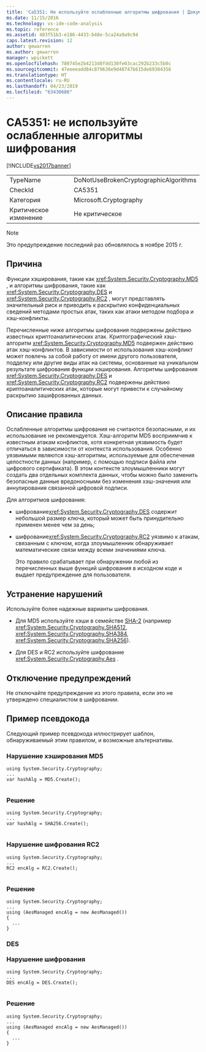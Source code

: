 ```yaml
---
title: 'Ca5351: Не используйте ослабленные алгоритмы шифрования | Документация Майкрософт'
ms.date: 11/15/2016
ms.technology: vs-ide-code-analysis
ms.topic: reference
ms.assetid: 483f51b3-e186-4433-b48e-5ca24a9a9c94
caps.latest.revision: 12
author: gewarren
ms.author: gewarren
manager: wpickett
ms.openlocfilehash: 780745e2b4213d8fdd130fe03cac292b233c5b0c
ms.sourcegitcommit: 47eeeeadd84c879636e9d48747b615de69384356
ms.translationtype: HT
ms.contentlocale: ru-RU
ms.lasthandoff: 04/23/2019
ms.locfileid: "63430686"
---
```

# <a name="ca5351-do-not-use-broken-cryptographic-algorithms"></a>CA5351: не используйте ослабленные алгоритмы шифрования
[!INCLUDE[vs2017banner](../includes/vs2017banner.md)]

|||  
|-|-|  
|TypeName|DoNotUseBrokenCryptographicAlgorithms|  
|CheckId|CA5351|  
|Категория|Microsoft.Cryptography|  
|Критическое изменение|Не критическое|  
  
> [!NOTE]
> Это предупреждение последний раз обновлялось в ноябре 2015 г.  
  
## <a name="cause"></a>Причина  
 Функции хэширования, такие как <xref:System.Security.Cryptography.MD5> , и алгоритмы шифрования, такие как <xref:System.Security.Cryptography.DES> и <xref:System.Security.Cryptography.RC2> , могут представлять значительный риск и приводить к раскрытию конфиденциальных сведений методами простых атак, таких как атаки методом подбора и хэш-конфликты.  
  
 Перечисленные ниже алгоритмы шифрования подвержены действию известных криптоаналитических атак. Криптографический хэш-алгоритм <xref:System.Security.Cryptography.MD5> подвержен действию атак хэш-конфликтов.  В зависимости от использования хэш-конфликт может повлечь за собой работу от имени другого пользователя, подделку или другие виды атак на системы, основанные на уникальном результате шифрования функции хэширования. Алгоритмы шифрования <xref:System.Security.Cryptography.DES> и <xref:System.Security.Cryptography.RC2> подвержены действию криптоаналитических атак, которые могут привести к случайному раскрытию зашифрованных данных.  
  
## <a name="rule-description"></a>Описание правила  
 Ослабленные алгоритмы шифрования не считаются безопасными, и их использование не рекомендуется. Хэш-алгоритм MD5 восприимчив к известным атакам конфликтов, хотя конкретная уязвимость будет отличаться в зависимости от контекста использования.  Особенно уязвимыми являются хэш-алгоритмы, используемые для обеспечения целостности данных (например, с помощью подписи файла или цифрового сертификата).  В этом контексте злоумышленники могут создать два отдельных комплекта данных, чтобы можно было заменить безопасные данные вредоносными без изменения хэш-значения или аннулирования связанной цифровой подписи.  
  
 Для алгоритмов шифрования:  
  
- шифрование<xref:System.Security.Cryptography.DES> содержит небольшой размер ключа, который может быть принудительно применен менее чем за день;  
  
- шифрование<xref:System.Security.Cryptography.RC2> уязвимо к атакам, связанным с ключом, когда злоумышленник обнаруживает математические связи между всеми значениями ключа.  
  
  Это правило срабатывает при обнаружении любой из перечисленных выше функций шифрования в исходном коде и выдает предупреждение для пользователя.  
  
## <a name="how-to-fix-violations"></a>Устранение нарушений  
 Используйте более надежные варианты шифрования.  
  
- Для MD5 используйте хэши в семействе [SHA-2](https://msdn.microsoft.com/library/windows/desktop/aa382459.aspx) (например <xref:System.Security.Cryptography.SHA512>, <xref:System.Security.Cryptography.SHA384>, <xref:System.Security.Cryptography.SHA256>).  
  
- Для DES и RC2 используйте шифрование <xref:System.Security.Cryptography.Aes> .  
  
## <a name="when-to-suppress-warnings"></a>Отключение предупреждений  
 Не отключайте предупреждение из этого правила, если это не утверждено специалистом в шифровании.  
  
## <a name="pseudo-code-example"></a>Пример псевдокода  
 Следующий пример псевдокода иллюстрирует шаблон, обнаруживаемый этим правилом, и возможные альтернативы.  
  
### <a name="md5-hashing-violation"></a>Нарушение хэширования MD5  
  
```  
using System.Security.Cryptography;   
...   
var hashAlg = MD5.Create();  
  
```  
  
### <a name="solution"></a>Решение  
  
```  
using System.Security.Cryptography;   
...   
var hashAlg = SHA256.Create();  
  
```  
  
### <a name="rc2-encryption-violation"></a>Нарушение шифрования RC2  
  
```  
using System.Security.Cryptography;   
...    
RC2 encAlg = RC2.Create();  
  
```  
  
### <a name="solution"></a>Решение  
  
```  
using System.Security.Cryptography;   
...   
using (AesManaged encAlg = new AesManaged())   
{   
  ...   
}  
```  
  
### <a name="des-br-br-encryption-violation"></a>DES <br /><br />Нарушение шифрования  
  
```  
using System.Security.Cryptography;   
...   
DES encAlg = DES.Create();  
  
```  
  
### <a name="solution"></a>Решение  
  
```  
using System.Security.Cryptography;   
...   
using (AesManaged encAlg = new AesManaged())   
{   
  ...   
}  
```